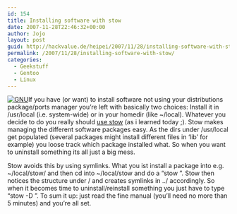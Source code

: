 ```yaml
---
id: 154
title: Installing software with stow
date: 2007-11-28T22:46:32+00:00
author: Jojo
layout: post
guid: http://hackvalue.de/heipei/2007/11/28/installing-software-with-stow/
permalink: /2007/11/28/installing-software-with-stow/
categories:
  - Geekstuff
  - Gentoo
  - Linux
---
```

[<img src="/weblog/gnu-head-sm.jpg" alt="GNU" class="alignleft" />](http://www.gnu.org/software/stow/)If you have (or want) to install software not using your distributions package/ports manager you&#8217;re left with basically two choices: Install it in /usr/local (i.e. system-wide) or in your homedir (like ~/local). Whatever you decide to do you really should [use stow](http://www.gnu.org/software/stow/) (as i learned today ;). Stow makes managing the different software packages easy. As the dirs under /usr/local get populated (several packages might install different files in &#8216;lib&#8217; for example) you loose track which package installed what. So when you want to uninstall something its all just a big mess.
  
Stow avoids this by using symlinks. What you ist install a package into e.g. ~/local/stow/<package> and then cd into ~/local/stow and do a &#8220;stow <packagename>&#8221;. Stow then notices the structure under <packagename>/ and creates symlinks in ../ accordingly. So when it becomes time to uninstall/reinstall something you just have to type &#8220;stow -D <packagename>&#8221;. To sum it up: just read the fine manual (you&#8217;ll need no more than 5 minutes) and you&#8217;re all set.